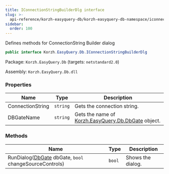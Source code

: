 ```yaml
---
title: IConnectionStringBuilderDlg interface
slug: >-
  api-reference/korzh-easyquery-db/korzh-easyquery-db-namespace/iconnectionstringbuilderdlg-interface
sidebar:
  order: 100
---
```


Defines  methods for ConnectionString Builder dialog
```csharp
public interface Korzh.EasyQuery.Db.IConnectionStringBuilderDlg

```
Package: `Korzh.EasyQuery.Db` (targets: `netstandard2.0`)

Assembly: `Korzh.EasyQuery.Db.dll`

### Properties

| Name | Type | Description | 
| --- | --- | --- | 
| ConnectionString | `string` | Gets the connection string. | 
| DBGateName | `string` | Gets the name of [Korzh.EasyQuery.Db.DbGate](///////////////easyquery/docs/api-reference/korzh-easyquery-db/korzh-easyquery-db-namespace/dbgate-class) object. | 


### Methods

| Name | Type | Description | 
| --- | --- | --- | 
| RunDialog([DbGate](///////////////easyquery/docs/api-reference/korzh-easyquery-db/korzh-easyquery-db-namespace/dbgate-class) dbGate, `bool` changeSourceControls) | `bool` | Shows the dialog. |
